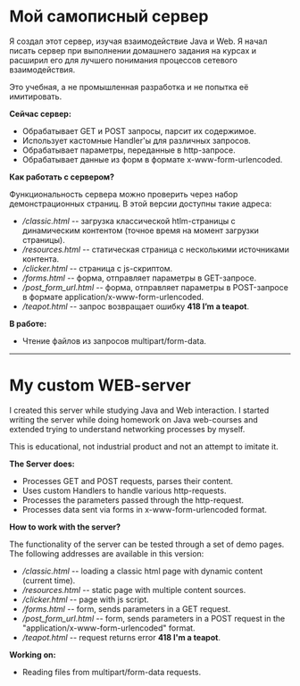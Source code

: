 # Мой самописный сервер

Я создал этот сервер, изучая взаимодействие Java и Web. Я начал писать сервер при выполнении домашнего задания на
курсах и расширил его для лучшего понимания процессов сетевого взаимодействия.

Это учебная, а не промышленная разработка и не попытка её имитировать.

**Сейчас сервер:**

* Обрабатывает GET и POST запросы, парсит их содержимое.
* Использует кастомные Handler'ы для различных запросов.
* Обрабатывает параметры, переданные в http-запросе.
* Обрабатывает данные из форм в формате x-www-form-urlencoded.

**Как работать с сервером?**

Функциональность сервера можно проверить через набор демонстрационных страниц. 
В этой версии доступны такие адреса:

* */classic.html* -- загрузка классической htlm-страницы с динамическим контентом (точное время на момент загрузки страницы).
* */resources.html* -- статическая страница с несколькими источниками контента.
* */clicker.html* -- страница с js-скриптом.
* */forms.html* -- форма, отправляет параметры в GET-запросе.
* */post_form_url.html* -- форма, отправляет параметры в POST-запросе в формате application/x-www-form-urlencoded. 
* */teapot.html* -- запрос возвращает ошибку **418 I’m a teapot**.

**В работе:**
* Чтение файлов из запросов multipart/form-data.

*****

# My custom WEB-server
I created this server while studying Java and Web interaction. 
I started writing the server while doing homework on Java web-courses and extended trying to understand
networking processes by myself.

This is educational, not industrial product and not an attempt to imitate it.

**The Server does:**

* Processes GET and POST requests, parses their content.
* Uses custom Handlers to handle various http-requests.
* Processes the parameters passed through the http-request.
* Processes data sent via forms in x-www-form-urlencoded format.

**How to work with the server?**

The functionality of the server can be tested through a set of demo pages.
The following addresses are available in this version:

* */classic.html* -- loading a classic html page with dynamic content (current time).
* */resources.html* -- static page with multiple content sources.
* */clicker.html* -- page with js script.
* */forms.html* -- form, sends parameters in a GET request.
* */post_form_url.html* -- form, sends parameters in a POST request in the "application/x-www-form-urlencoded" format.
* */teapot.html* -- request returns error **418 I'm a teapot**.

**Working on:**

* Reading files from multipart/form-data requests.